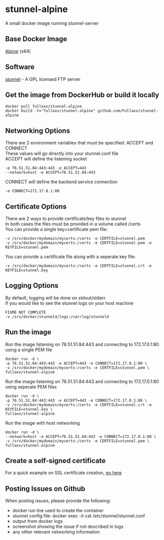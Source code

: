 # stunnel-alpine
A small docker image running stunnel-server

## Base Docker Image
[Alpine](https://hub.docker.com/_/alpine) (x64)

## Software
[stunnel](https://www.stunnel.org/) - A GPL licensed FTP server

## Get the image from DockerHub or build it locally
```
docker pull fullaxx/stunnel-alpine
docker build -t="fullaxx/stunnel-alpine" github.com/Fullaxx/stunnel-alpine
```

## Networking Options
There are 2 environment variables that must be specified: ACCEPT and CONNECT \
These values will go directly into your stunnel.conf file \
ACCEPT will define the listening socket
```
-p 76.51.51.84:443:443 -e ACCEPT=443
--network=host -e ACCEPT=76.51.51.84:443
```
CONNECT will define the backend service connection
```
-e CONNECT=172.17.0.1:80
```

## Certificate Options
There are 2 ways to provide certificate/key files to stunnel \
In both cases the files must be provided in a volume called /certs \
You can provide a single key+certificate pem file:
```
-v /srv/docker/mydomain/mycerts:/certs -e CERTFILE=stunnel.pem
-v /srv/docker/mydomain/mycerts:/certs -e CERTFILE=stunnel.pem -e KEYFILE=stunnel.pem
```
You can provide a certificate file along with a seperate key file:
```
-v /srv/docker/mydomain/mycerts:/certs -e CERTFILE=stunnel.crt -e KEYFILE=stunnel.key
```

## Logging Options
By default, logging will be done on stdout/stderr. \
If you would like to see the stunnel logs on your host machine
```
FIXME NOT COMPLETE
-v /srv/docker/stunnel4/logs:/var/log/stunnel4
```

## Run the image
Run the image listening on 76.51.51.84:443 and connecting to 172.17.0.1:80 using a single PEM file
```
docker run -d \
-p 76.51.51.84:443:443 -e ACCEPT=443 -e CONNECT=172.17.0.1:80 \
-v /srv/docker/mydomain/mycerts:/certs -e CERTFILE=stunnel.pem \
fullaxx/stunnel-alpine
```
Run the image listening on 76.51.51.84:443 and connecting to 172.17.0.1:80 using seperate PEM files
```
docker run -d \
-p 76.51.51.84:443:443 -e ACCEPT=443 -e CONNECT=172.17.0.1:80 \
-v /srv/docker/mydomain/mycerts:/certs -e CERTFILE=stunnel.crt -e KEYFILE=stunnel.key \
fullaxx/stunnel-alpine
```
Run the image with host networking
```
docker run -d \
--network=host -e ACCEPT=76.51.51.84:443 -e CONNECT=172.17.0.1:80 \
-v /srv/docker/mydomain/mycerts:/certs -e CERTFILE=stunnel.pem \
fullaxx/stunnel-alpine
```

## Create a self-signed certificate
For a quick example on SSL certificate creation, [go here](CERTIFICATE_CREATION.md)

## Posting Issues on Github
When posting issues, please provide the following:
* docker run line used to create the container
* stunnel config file: docker exec -it <CONTAINER> cat /etc/stunnel/stunnel.conf
* output from docker logs
* screenshot showing the issue if not described in logs
* any other relevant networking information
